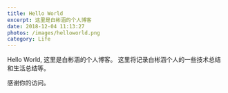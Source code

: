 ```yaml
---
title: Hello World
excerpt: 这里是白彬涵的个人博客
date: 2018-12-04 11:13:27
photos: /images/helloworld.png
category: Life
---
```

Hello World, 这里是白彬涵的个人博客。
这里将记录白彬涵个人的一些技术总结和生活总结等。

感谢你的访问。